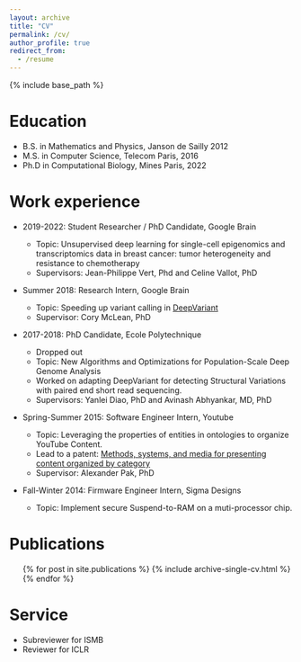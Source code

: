 ```yaml
---
layout: archive
title: "CV"
permalink: /cv/
author_profile: true
redirect_from:
  - /resume
---
```


{% include base_path %}

Education
======
* B.S. in Mathematics and Physics, Janson de Sailly 2012
* M.S. in Computer Science, Telecom Paris, 2016
* Ph.D in Computational Biology, Mines Paris, 2022

Work experience
======
* 2019-2022: Student Researcher / PhD Candidate, Google Brain
  * Topic: Unsupervised deep learning for single-cell epigenomics and transcriptomics data in breast cancer: tumor heterogeneity and resistance to chemotherapy
  * Supervisors: Jean-Philippe Vert, Phd and Celine Vallot, PhD

* Summer 2018: Research Intern, Google Brain
  * Topic: Speeding up variant calling in [DeepVariant](https://github.com/google/deepvariant)
  * Supervisor: Cory McLean, PhD

* 2017-2018: PhD Candidate, Ecole Polytechnique
  * Dropped out
  * Topic: New Algorithms and Optimizations for Population-Scale Deep Genome Analysis
  * Worked on adapting DeepVariant for detecting Structural Variations with paired end short read sequencing. 
  * Supervisors: Yanlei Diao, PhD and Avinash Abhyankar, MD, PhD

* Spring-Summer 2015: Software Engineer Intern, Youtube
  * Topic: Leveraging the properties of entities in ontologies to organize YouTube Content. 
  * Lead to a patent: [Methods, systems, and media for presenting content organized by category](https://patentimages.storage.googleapis.com/79/9e/86/297817473d3c37/US11036743.pdf)
  * Supervisor: Alexander Pak, PhD
  
* Fall-Winter 2014: Firmware Engineer Intern, Sigma Designs
  * Topic: Implement secure Suspend-to-RAM on a muti-processor chip. 

Publications
======
  <ul>{% for post in site.publications %}
    {% include archive-single-cv.html %}
  {% endfor %}</ul>
  
  
Service
======
* Subreviewer for ISMB
* Reviewer for ICLR
